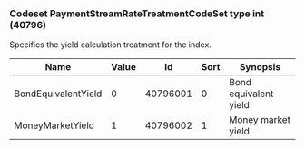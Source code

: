### Codeset PaymentStreamRateTreatmentCodeSet type int (40796)

Specifies the yield calculation treatment for the index.

| Name                | Value | Id       | Sort | Synopsis              |
|---------------------|-------|----------|------|-----------------------|
| BondEquivalentYield | 0     | 40796001 | 0    | Bond equivalent yield |
| MoneyMarketYield    | 1     | 40796002 | 1    | Money market yield    |

